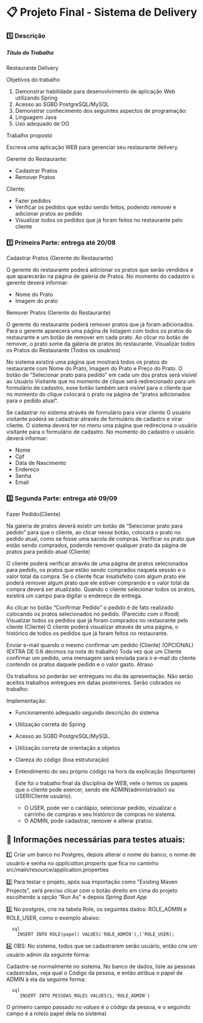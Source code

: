 # :clipboard: Projeto Final - Sistema de Delivery

### :one: Descrição

##### Título do Trabalho

Restaurante Delivery

Objetivos do trabalho

1. Demonstrar habilidade para desenvolvimento de aplicação Web utilizando
Spring
2. Acesso ao SGBD PostgreSQL/MySQL
1. Demonstrar conhecimento dos seguintes aspectos de programação:
2. Linguagem Java
3. Uso adequado de OO

Trabalho proposto

Escreva uma aplicação WEB para gerenciar seu restaurante delivery.

Gerente do Restaurante:
- Cadastrar Pratos
- Remover Pratos

Cliente:
- Fazer pedidos
- Verificar os pedidos que estão sendo feitos, podendo remover e adicionar pratos ao
pedido
- Visualizar todos os pedidos que já foram feitos no restaurante pelo cliente

### :one: Primeira Parte: entrega até 20/08

Cadastrar Pratos (Gerente do Restaurante)

  O gerente do restaurante poderá adicionar os pratos que serão vendidos e que aparecerão na
página de galeria de Pratos. No momento do cadastro o gerente deverá informar:
- Nome do Prato
- Imagem do prato

Remover Pratos (Gerente do Restaurante)

  O gerente do restaurante poderá remover pratos que já foram adicionados. Para o gerente
aparecerá uma página de listagem com todos os pratos do restaurante e um botão de remover
em cada prato. Ao clicar no botão de remover, o prato some da galeria de pratos do restaurante.
Visualizar todos os Pratos do Restaurante (Todos os usuários)

  No sistema existirá uma página que mostrará todos os pratos do restaurante com Nome do
Prato, Imagem do Prato e Preço do Prato. O botão de “Selecionar prato para pedido” em cada
um dos pratos será visível ao Usuário Visitante que no momento de clique será redirecionado
para um formulário de cadastro, esse botão também será visível para o cliente que no momento
do clique colocará o prato na página de “pratos adicionados para o pedido atual”.
  
  Se cadastrar no sistema através de formulário para virar cliente
O usuário visitante poderá se cadastrar através de formulário de cadastro e virar cliente. O
sistema deverá ter no menu uma página que redireciona o usuário visitante para o formulário de
cadastro. No momento do cadastro o usuário deverá informar:

- Nome
- Cpf
- Data de Nascimento
- Endereço
- Senha
- Email
### :two: Segunda Parte: entrega até 09/09

Fazer Pedido(Cliente)

  Na galeria de pratos deverá existir um botão de “Selecionar prato para pedido” para que o cliente,
ao clicar nesse botão, colocará o prato no pedido atual, como se fosse uma sacola de compras.
Verificar os prato que estão sendo comprados, podendo remover qualquer prato da
página de pratos para pedido atual (Cliente)

  O cliente poderá verificar através de uma página de pratos selecionados para pedido, os pratos
que estão sendo comprados naquela sessão e o valor total da compra. Se o cliente ficar
insatisfeito com algum prato ele poderá remover algum prato que ele estiver comprando e o valor
total da compra deverá ser atualizado. Quando o cliente selecionar todos os pratos, existirá um
campo para digitar o endereço de entrega.

  Ao clicar no botão “Confirmar Pedido” o pedido é de fato realizado colocando os pratos
selecionados no pedido. (Parecido com o Ifood)
Visualizar todos os pedidos que já foram comprados no restaurante pelo cliente (Cliente)
O cliente poderá visualizar através de uma página, o histórico de todos os pedidos que já foram
feitos no restaurante.

  Enviar e-mail quando o mesmo confirmar um pedido (Cliente) (OPCIONAL) (EXTRA DE
0.6 décimos na nota do trabalho)
  Toda vez que um Cliente confirmar um pedido, uma mensagem será enviada para o e-mail do
cliente contendo os pratos daquele pedido e o valor gasto.
Atraso

  Os trabalhos só poderão ser entregues no dia da apresentação. Não serão aceitos trabalhos
entregues em datas posteriores.
Serão cobrados no trabalho:

Implementação:
- Funcionamento adequado segundo descrição do sistema
- Utilização correta do Spring
- Acesso ao SGBD PostgreSQL/MySQL.
- Utilização correta de orientação a objetos
- Clareza do código (boa estruturação)
- Entendimento do seu próprio código na hora da explicação (Importante)

  Este foi o trabalho final da disciplina de WEB, nele o temos os papeis que o cliente pode exercer, sendo ele ADMIN(administrador)
ou USER(Cliente usuário).

  * O USER, pode ver o cardápio, selecionar pedido, vizualizar o carrinho de compras e seu histórico de compras no sistema.
  * O ADMIN, pode cadastrar, remover e alterar pratos.
  
 ## :key: **Informações necessárias para testes atuais:**
 
 :one: Criar um banco no Postgres, depois alterar o nome do banco, o nome de usuário e senha no _application.properts_ que fica no caminho
      src/main/resource/application.properties
      
 :two: Para testar o projeto, após sua importação como "Existing Maven Projects", seŕá preciso clicar com o botão direito em cima do projeto escolhendo a opção "Run As" e depois _Spring Boot App_
  
  :three: No postgres, crie na tabela Role, os seguintes dados: ROLE_ADMIN e ROLE_USER, como o exemplo abaixo:
  
      sql
        INSERT INTO ROLE(papel) VALUES('ROLE_ADMIN'),('ROLE_USER);
      
  :four: OBS: No sistema, todos que se cadastrarem serão usuário, então crie um usuário admin da seguinte forma:
          
Cadastre-se normalmente no sistema. No banco de dados, liste as pessoas cadastradas, veja qual o 
Código da pessoa, e então atribua o papel de ADMIN à ela da seguinte forma:
          
      sql
         INSERT INTO PESSOAS_ROLES VALUES(1,'ROLE_ADMIN')
      
          
O primeiro campo passado no _values_ é o código da pessoa, e o seguindo campo é a role(o papel dela no sistema)
